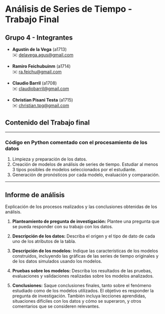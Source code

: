 # Análisis de Series de Tiempo - Trabajo Final

## Grupo 4 - Integrantes

- **Agustín de la Vega** (a1713)  
  ✉️ [delavega.agus@gmail.com](mailto:delavega.agus@gmail.com)

- **Ramiro Feichubuinm** (a1714)  
  ✉️ [ra.feichu@gmail.com](mailto:ra.feichu@gmail.com)

- **Claudio Barril** (a1708)  
  ✉️ [claudiobarril@gmail.com](mailto:claudiobarril@gmail.com)

- **Christian Pisani Testa** (a1715)  
  ✉️ [christian.tpg@gmail.com](mailto:christian.tpg@gmail.com)

## Contenido del Trabajo final

---

### Código en Python comentado con el procesamiento de los datos
  1. Limpieza y preparación de los datos.
  2. Creación de modelos de análisis de series de tiempo. Estudiar al menos 3 tipos posibles de modelos seleccionados por
el estudiante.
  3. Generación de pronósticos por cada modelo, evaluación y comparación.

---

## Informe de análisis

Explicación de los procesos realizados y las conclusiones obtenidas de los análisis.

1. **Planteamiento de pregunta de investigación:**
   Plantee una pregunta que se pueda responder con su trabajo con los datos.

2. **Descripción de los datos:**
   Describa el origen y el tipo de dato de cada uno de los atributos de la tabla.

3. **Descripción de los modelos:**
   Indique las características de los modelos construidos, incluyendo las gráficas de las series de tiempo originales y de los datos simulados usando los modelos.

4. **Pruebas sobre los modelos:**
   Describa los resultados de las pruebas, evaluaciones y validaciones realizadas sobre los modelos analizados.

5. **Conclusiones:**
   Saque conclusiones finales, tanto sobre el fenómeno estudiado como de los modelos utilizados. El objetivo es responder la pregunta de investigación. También incluya lecciones aprendidas, situaciones difíciles con los datos y cómo se superaron, y otros comentarios que se consideren relevantes.
